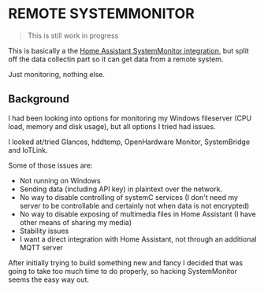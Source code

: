 # REMOTE SYSTEMMONITOR

> This is still work in progress

This is basically a the [Home Assistant SystemMonitor integration](https://www.home-assistant.io/integrations/systemmonitor/), but split off the data collectin part so it can get data from a remote system.

Just monitoring, nothing else.

## Background

I had been looking into options for monitoring my Windows fileserver (CPU load, memory and disk usage), but all options I tried had issues.

I looked at/tried Glances, hddtemp, OpenHardware Monitor, SystemBridge and IoTLink.

Some of those issues are:

* Not running on Windows
* Sending data (including API key) in plaintext over the network.
* No way to disable controlling of systemC services (I don't need my server to be controllable and certainly not when data is not encrypted)
* No way to disable exposing of multimedia files in Home Assistant (I have other means of sharing my media)
* Stability issues
* I want a direct integration with Home Assistant, not through an additional MQTT server

After initially trying to build something new and fancy I decided that was going to take too much time to do properly, so hacking SystemMonitor seems the easy way out.
